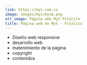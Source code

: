 ```yaml
---
link: https://mys.com.co
image: images/mys/mysA.png
alt_image: Página web MyS Pitalito
title: Página web de MyS - Pitalito
---
```

- Diseño web responsive
- desarrollo web
- matenimiento de la página
- copyright
- contenidos